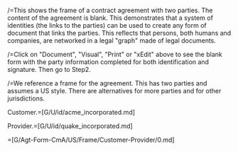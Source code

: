 /=This shows the frame of a contract agreement with two parties.  The content of the agreement is blank.  This demonstrates that a system of identities (the links to the parties) can be used to create any form of document that links the parties.  This reflects that persons, both humans and companies, are networked in a legal "graph" made of legal documents.

/=Click on "Document", "Visual", "Print" or "xEdit" above to see the blank form with the party information completed for both identification and signature.  Then go to Step2.

/=We reference a frame for the agreement.  This has two parties and assumes a US style.  There are alternatives for more parties and for other jurisdictions.

Customer.=[G/U/id/acme_incorporated.md]

Provider.=[G/U/id/quake_incorporated.md]

=[G/Agt-Form-CmA/US/Frame/Customer-Provider/0.md]